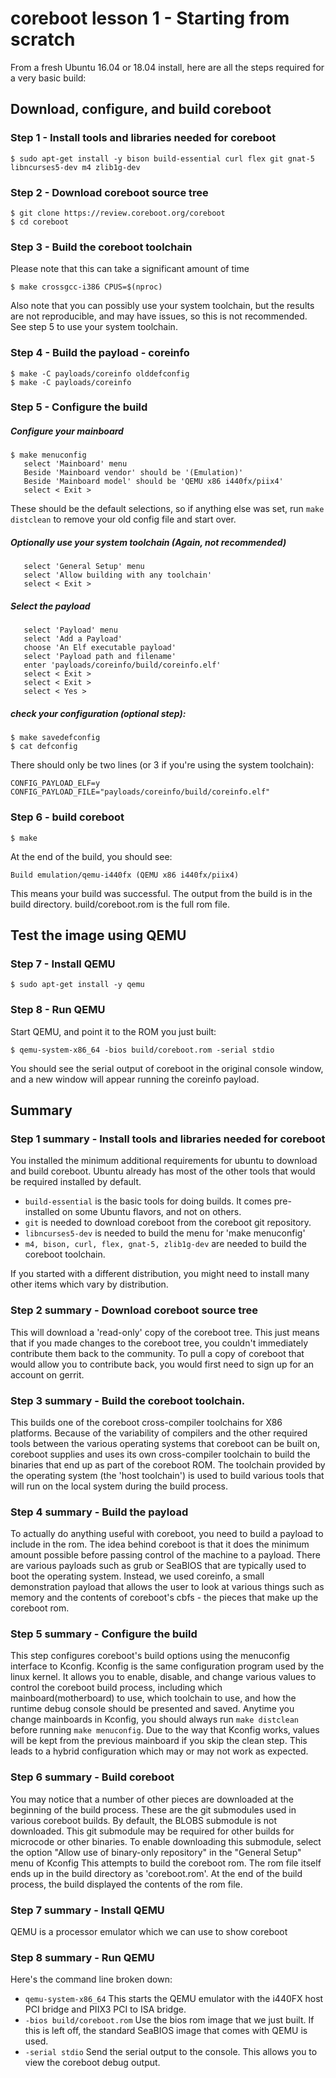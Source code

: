coreboot lesson 1 - Starting from scratch
=========================================

From a fresh Ubuntu 16.04 or 18.04 install, here are all the steps required for
a very basic build:

Download, configure, and build coreboot
---------------------------------------

### Step 1 - Install tools and libraries needed for coreboot
    $ sudo apt-get install -y bison build-essential curl flex git gnat-5 libncurses5-dev m4 zlib1g-dev

### Step 2 - Download coreboot source tree
    $ git clone https://review.coreboot.org/coreboot
    $ cd coreboot

### Step 3 - Build the coreboot toolchain
Please note that this can take a significant amount of time

    $ make crossgcc-i386 CPUS=$(nproc)

Also note that you can possibly use your system toolchain, but the results are
not reproducible, and may have issues, so this is not recommended.  See step 5
to use your system toolchain.

### Step 4 - Build the payload - coreinfo
    $ make -C payloads/coreinfo olddefconfig
    $ make -C payloads/coreinfo

### Step 5 - Configure the build

##### Configure your mainboard
    $ make menuconfig
       select 'Mainboard' menu
       Beside 'Mainboard vendor' should be '(Emulation)'
       Beside 'Mainboard model' should be 'QEMU x86 i440fx/piix4'
       select < Exit >
These should be the default selections, so if anything else was set, run
`make distclean` to remove your old config file and start over.

##### Optionally use your system toolchain (Again, not recommended)
       select 'General Setup' menu
       select 'Allow building with any toolchain'
       select < Exit >

##### Select the payload
       select 'Payload' menu
       select 'Add a Payload'
       choose 'An Elf executable payload'
       select 'Payload path and filename'
       enter 'payloads/coreinfo/build/coreinfo.elf'
       select < Exit >
       select < Exit >
       select < Yes >

##### check your configuration (optional step):

    $ make savedefconfig
    $ cat defconfig

There should only be two lines (or 3 if you're using the system toolchain):

    CONFIG_PAYLOAD_ELF=y
    CONFIG_PAYLOAD_FILE="payloads/coreinfo/build/coreinfo.elf"

### Step 6 - build coreboot
    $ make

At the end of the build, you should see:

    Build emulation/qemu-i440fx (QEMU x86 i440fx/piix4)

This means your build was successful. The output from the build is in the build
directory. build/coreboot.rom is the full rom file.

Test the image using QEMU
-------------------------

### Step 7 - Install QEMU
    $ sudo apt-get install -y qemu

### Step 8 - Run QEMU
Start QEMU, and point it to the ROM you just built:

    $ qemu-system-x86_64 -bios build/coreboot.rom -serial stdio

You should see the serial output of coreboot in the original console window, and
a new window will appear running the coreinfo payload.

Summary
-------

### Step 1 summary - Install tools and libraries needed for coreboot
You installed the minimum additional requirements for ubuntu to download and
build coreboot. Ubuntu already has most of the other tools that would be
required installed by default.

* `build-essential` is the basic tools for doing builds.  It comes pre-installed
on some Ubuntu flavors, and not on others.
* `git` is needed to download coreboot from the coreboot git repository.
* `libncurses5-dev` is needed to build the menu for 'make menuconfig'
* `m4, bison, curl, flex, gnat-5, zlib1g-dev` are needed to build the coreboot
toolchain.

If you started with a different distribution, you might need to install many
other items which vary by distribution.

### Step 2 summary - Download coreboot source tree
This will download a 'read-only' copy of the coreboot tree. This just means
that if you made changes to the coreboot tree, you couldn't immediately
contribute them back to the community. To pull a copy of coreboot that would
allow you to contribute back, you would first need to sign up for an account on
gerrit.

### Step 3 summary - Build the coreboot toolchain.
This builds one of the coreboot cross-compiler toolchains for X86 platforms.
Because of the variability of compilers and the other required tools between
the various operating systems that coreboot can be built on, coreboot supplies
and uses its own cross-compiler toolchain to build the binaries that end up as
part of the coreboot ROM. The toolchain provided by the operating system (the
'host toolchain') is used to build various tools that will run on the local
system during the build process.

### Step 4 summary - Build the payload
To actually do anything useful with coreboot, you need to build a payload to
include in the rom. The idea behind coreboot is that it does the minimum amount
possible before passing control of the machine to a payload. There are various
payloads such as grub or SeaBIOS that are typically used to boot the operating
system. Instead, we used coreinfo, a small demonstration payload that allows the
user to look at various things such as memory and the contents of coreboot's
cbfs - the pieces that make up the coreboot rom.

### Step 5 summary - Configure the build
This step configures coreboot's build options using the menuconfig interface to
Kconfig. Kconfig is the same configuration program used by the linux kernel. It
allows you to enable, disable, and change various values to control the coreboot
build process, including which mainboard(motherboard) to use, which toolchain to
use, and how the runtime debug console should be presented and saved.
Anytime you change mainboards in Kconfig, you should always run `make distclean`
before running `make menuconfig`. Due to the way that Kconfig works, values will
be kept from the previous mainboard if you skip the clean step. This leads to a
hybrid configuration which may or may not work as expected.

### Step 6 summary - Build coreboot
You may notice that a number of other pieces are downloaded at the beginning of
the build process. These are the git submodules used in various coreboot builds.
By default, the BLOBS submodule is not downloaded. This git submodule may be
required for other builds for microcode or other binaries. To enable downloading
this submodule, select the option "Allow use of binary-only repository" in the
"General Setup" menu of Kconfig
This attempts to build the coreboot rom. The rom file itself ends up in the
build directory as 'coreboot.rom'. At the end of the build process, the build
displayed the contents of the rom file.

### Step 7 summary - Install QEMU
QEMU is a processor emulator which we can use to show coreboot

### Step 8 summary - Run QEMU
Here's the command line broken down:
* `qemu-system-x86_64`
This starts the QEMU emulator with the i440FX host PCI bridge and PIIX3 PCI to
ISA bridge.
* `-bios build/coreboot.rom`
Use the bios rom image that we just built. If this is left off, the standard
SeaBIOS image that comes with QEMU is used.
* `-serial stdio`
Send the serial output to the console. This allows you to view the coreboot
debug output.
